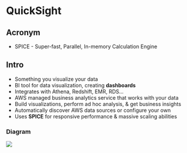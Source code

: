 # QuickSight

## Acronym
* SPICE - Super-fast, Parallel, In-memory Calculation Engine

## Intro
* Something you visualize your data
* BI tool for data visualization, creating **dashboards**
* Integrates with Athena, Redshift, EMR, RDS...
* AWS managed business analytics service that works with your data
* Build visualizations, perform ad hoc analysis, & get business insights
* Automatically discover AWS data sources or configure your own
* Uses **SPICE** for responsive performance & massive scaling abilities

### Diagram
[<img src="https://i.imgur.com/4QZsymh.png">](https://i.imgur.com/4QZsymh.png)
